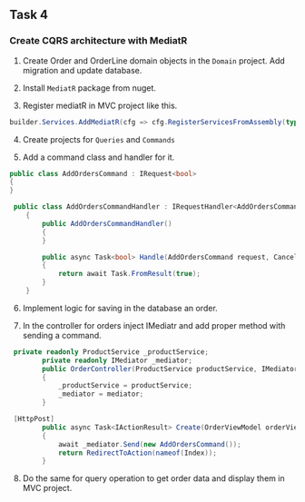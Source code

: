 ## Task 4

###  Create CQRS architecture with MediatR

1. Create Order and OrderLine domain objects in the `Domain` project. Add migration and update database.

2. Install `MediatR` package from nuget.

3. Register mediatR in MVC project like this.

```cs
builder.Services.AddMediatR(cfg => cfg.RegisterServicesFromAssembly(typeof(AddOrdersCommandHandler).Assembly));
```

4. Create projects for `Queries` and `Commands`

5. Add a command class and handler for it. 

```cs
public class AddOrdersCommand : IRequest<bool>
{
}
```

```cs
 public class AddOrdersCommandHandler : IRequestHandler<AddOrdersCommand, bool>
    {
        public AddOrdersCommandHandler()
        {
        }

        public async Task<bool> Handle(AddOrdersCommand request, CancellationToken cancellationToken)
        {
            return await Task.FromResult(true);
        }
    }
```

6. Implement logic for saving in the database an order.

7. In the controller for orders inject IMediatr and add proper method with sending a command.

```cs
 private readonly ProductService _productService;
        private readonly IMediator _mediator;
        public OrderController(ProductService productService, IMediator mediator)
        {
            _productService = productService;
            _mediator = mediator;
        }
```

```cs
 [HttpPost]
        public async Task<IActionResult> Create(OrderViewModel orderViewModel)
        {
            await _mediator.Send(new AddOrdersCommand());
            return RedirectToAction(nameof(Index));
        }
 ```
 
 8. Do the same for query operation to get order data and display them in MVC project.
